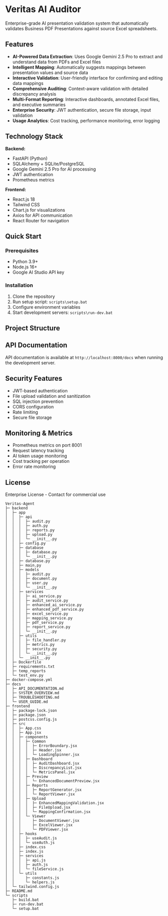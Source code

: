 # Veritas AI Auditor

Enterprise-grade AI presentation validation system that automatically validates Business PDF Presentations against source Excel spreadsheets.

## Features

- **AI-Powered Data Extraction**: Uses Google Gemini 2.5 Pro to extract and understand data from PDFs and Excel files
- **Intelligent Mapping**: Automatically suggests mappings between presentation values and source data
- **Interactive Validation**: User-friendly interface for confirming and editing data mappings
- **Comprehensive Auditing**: Context-aware validation with detailed discrepancy analysis
- **Multi-Format Reporting**: Interactive dashboards, annotated Excel files, and executive summaries
- **Enterprise Security**: JWT authentication, secure file storage, input validation
- **Usage Analytics**: Cost tracking, performance monitoring, error logging

## Technology Stack

**Backend:**
- FastAPI (Python)
- SQLAlchemy + SQLite/PostgreSQL
- Google Gemini 2.5 Pro for AI processing
- JWT authentication
- Prometheus metrics

**Frontend:**
- React.js 18
- Tailwind CSS
- Chart.js for visualizations
- Axios for API communication
- React Router for navigation

## Quick Start

### Prerequisites

- Python 3.9+
- Node.js 16+
- Google AI Studio API key

### Installation

1. Clone the repository
2. Run setup script: `scripts\setup.bat`
3. Configure environment variables
4. Start development servers: `scripts\run-dev.bat`

## Project Structure
## API Documentation

API documentation is available at `http://localhost:8000/docs` when running the development server.

## Security Features

- JWT-based authentication
- File upload validation and sanitization
- SQL injection prevention
- CORS configuration
- Rate limiting
- Secure file storage

## Monitoring & Metrics

- Prometheus metrics on port 8001
- Request latency tracking
- AI token usage monitoring
- Cost tracking per operation
- Error rate monitoring

## License

Enterprise License - Contact for commercial use
```
Veritas-Agent
├─ backend
│  ├─ app
│  │  ├─ api
│  │  │  ├─ audit.py
│  │  │  ├─ auth.py
│  │  │  ├─ reports.py
│  │  │  ├─ upload.py
│  │  │  └─ __init__.py
│  │  ├─ config.py
│  │  ├─ database
│  │  │  ├─ database.py
│  │  │  └─ __init__.py
│  │  ├─ database.py
│  │  ├─ main.py
│  │  ├─ models
│  │  │  ├─ audit.py
│  │  │  ├─ document.py
│  │  │  ├─ user.py
│  │  │  └─ __init__.py
│  │  ├─ services
│  │  │  ├─ ai_service.py
│  │  │  ├─ audit_service.py
│  │  │  ├─ enhanced_ai_service.py
│  │  │  ├─ enhanced_pdf_service.py
│  │  │  ├─ excel_service.py
│  │  │  ├─ mapping_service.py
│  │  │  ├─ pdf_service.py
│  │  │  ├─ report_service.py
│  │  │  └─ __init__.py
│  │  ├─ utils
│  │  │  ├─ file_handler.py
│  │  │  ├─ metrics.py
│  │  │  ├─ security.py
│  │  │  └─ __init__.py
│  │  └─ __init__.py
│  ├─ Dockerfile
│  ├─ requirements.txt
│  ├─ temp_reports
│  └─ test_env.py
├─ docker-compose.yml
├─ docs
│  ├─ API_DOCUMENTATION.md
│  ├─ SYSTEM_OVERVIEW.md
│  ├─ TROUBLESHOOTING.md
│  └─ USER_GUIDE.md
├─ frontend
│  ├─ package-lock.json
│  ├─ package.json
│  ├─ postcss.config.js
│  ├─ src
│  │  ├─ App.css
│  │  ├─ App.jsx
│  │  ├─ components
│  │  │  ├─ Common
│  │  │  │  ├─ ErrorBoundary.jsx
│  │  │  │  ├─ Header.jsx
│  │  │  │  └─ LoadingSpinner.jsx
│  │  │  ├─ Dashboard
│  │  │  │  ├─ AuditDashboard.jsx
│  │  │  │  ├─ DiscrepancyList.jsx
│  │  │  │  └─ MetricsPanel.jsx
│  │  │  ├─ Preview
│  │  │  │  └─ EnhancedDocumentPreview.jsx
│  │  │  ├─ Reports
│  │  │  │  ├─ ReportGenerator.jsx
│  │  │  │  └─ ReportViewer.jsx
│  │  │  ├─ Upload
│  │  │  │  ├─ EnhancedMappingValidation.jsx
│  │  │  │  ├─ FileUpload.jsx
│  │  │  │  └─ MappingConfirmation.jsx
│  │  │  └─ Viewer
│  │  │     ├─ DocumentViewer.jsx
│  │  │     ├─ ExcelViewer.jsx
│  │  │     └─ PDFViewer.jsx
│  │  ├─ hooks
│  │  │  ├─ useAudit.js
│  │  │  └─ useAuth.js
│  │  ├─ index.css
│  │  ├─ index.js
│  │  ├─ services
│  │  │  ├─ api.js
│  │  │  ├─ auth.js
│  │  │  └─ fileService.js
│  │  └─ utils
│  │     ├─ constants.js
│  │     └─ helpers.js
│  └─ tailwind.config.js
├─ README.md
└─ scripts
   ├─ build.bat
   ├─ run-dev.bat
   └─ setup.bat

```